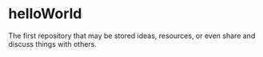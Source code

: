 # helloWorld
The first repository that may be stored ideas, resources, or even share and discuss things with others.
